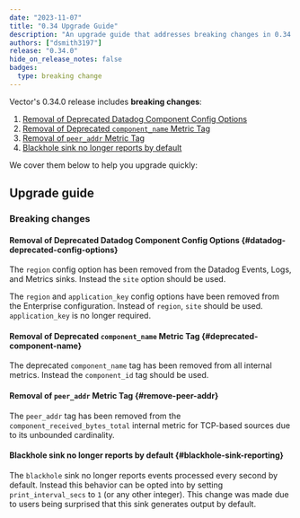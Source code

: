 ```yaml
---
date: "2023-11-07"
title: "0.34 Upgrade Guide"
description: "An upgrade guide that addresses breaking changes in 0.34.0"
authors: ["dsmith3197"]
release: "0.34.0"
hide_on_release_notes: false
badges:
  type: breaking change
---
```


Vector's 0.34.0 release includes **breaking changes**:

1. [Removal of Deprecated Datadog Component Config Options](#datadog-deprecated-config-options)
1. [Removal of Deprecated `component_name` Metric Tag](#deprecated-component-name)
1. [Removal of `peer_addr` Metric Tag](#remove-peer-addr)
1. [Blackhole sink no longer reports by default](#blackhole-sink-reporting)

We cover them below to help you upgrade quickly:

## Upgrade guide

### Breaking changes

#### Removal of Deprecated Datadog Component Config Options {#datadog-deprecated-config-options}

The `region` config option has been removed from the Datadog Events, Logs,
and Metrics sinks. Instead the `site` option should be used.

The `region` and `application_key` config options have
been removed from the Enterprise configuration. Instead of `region`, `site` should be used. `application_key` is no longer required.

#### Removal of Deprecated `component_name` Metric Tag {#deprecated-component-name}

The deprecated `component_name` tag has been removed from all internal metrics. Instead the `component_id` tag should be used.

#### Removal of `peer_addr` Metric Tag {#remove-peer-addr}
The `peer_addr` tag has been removed from the `component_received_bytes_total` internal metric for TCP-based sources due to its unbounded cardinality.

#### Blackhole sink no longer reports by default {#blackhole-sink-reporting}

The `blackhole` sink no longer reports events processed every second by default. Instead this
behavior can be opted into by setting `print_interval_secs` to `1` (or any other integer). This
change was made due to users being surprised that this sink generates output by default.
